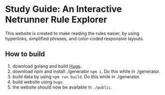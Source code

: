 # Study Guide: An Interactive Netrunner Rule Explorer

This website is created to make reading the rules easier,
by using hyperlinks, simplified phrases, and color-coded responsive layouts.

## How to build

1. download golang and build [Hugo](https://gohugo.io/installation/linux/).
1. download npm and install ./generator `npm i`. Do this while in ./generator.
1. build data by using `npm run build`. Do this while in ./generator.
1. build website using `hugo`.
1. the website should now be available in `./public`.
